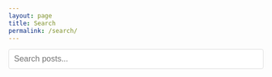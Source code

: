 ```yaml
---
layout: page
title: Search
permalink: /search/
---
```


<div id="search-container">
  <input type="text" id="search-input" placeholder="Search posts..." style="width: 100%; padding: 10px; font-size: 16px; border: 1px solid #ddd; border-radius: 4px; margin-bottom: 20px; box-sizing: border-box; max-width: 100%;">
  <div id="results-container"></div>
  <div id="pagination-container" style="margin-top: 30px;"></div>
</div>

<script src="https://unpkg.com/lunr/lunr.js"></script>
<script>
  window.addEventListener('DOMContentLoaded', (event) => {
    const searchInput = document.getElementById('search-input');
    const resultsContainer = document.getElementById('results-container');
    const paginationContainer = document.getElementById('pagination-container');
    let searchData = [];
    let idx;
    let currentResults = [];
    let currentPage = 1;
    const resultsPerPage = 10;

    // Load search data
    fetch('{{ site.baseurl }}/search.json')
      .then(response => response.json())
      .then(data => {
        searchData = data;

        // Build Lunr index
        idx = lunr(function () {
          this.ref('url');
          this.field('title', { boost: 10 });
          this.field('category', { boost: 5 });
          this.field('content');

          searchData.forEach(function (doc) {
            this.add(doc);
          }, this);
        });

        // Get search query from URL if present
        const urlParams = new URLSearchParams(window.location.search);
        const query = urlParams.get('q');
        if (query) {
          searchInput.value = query;
          performSearch(query);
        }
      });

    // Search on input
    searchInput.addEventListener('input', function() {
      const query = this.value;
      if (query.length > 2) {
        currentPage = 1;
        performSearch(query);
      } else {
        resultsContainer.innerHTML = '';
        paginationContainer.innerHTML = '';
      }
    });

    function performSearch(query) {
      try {
        const results = idx.search(query);
        currentResults = results;
        displayResults(results, currentPage);
      } catch (e) {
        // Handle search errors gracefully
        resultsContainer.innerHTML = '<p>Please enter a valid search term.</p>';
        paginationContainer.innerHTML = '';
      }
    }

    function displayResults(results, page) {
      if (results.length > 0) {
        const totalPages = Math.ceil(results.length / resultsPerPage);
        const startIndex = (page - 1) * resultsPerPage;
        const endIndex = startIndex + resultsPerPage;
        const pageResults = results.slice(startIndex, endIndex);

        let html = '<h2>Search Results (' + results.length + ')</h2><ul style="list-style: none; padding: 0;">';

        pageResults.forEach(function(result) {
          const item = searchData.find(post => post.url === result.ref);
          if (item) {
            html += '<li style="margin-bottom: 20px; padding-bottom: 20px; border-bottom: 1px solid #eee;">';
            html += '<h3 style="margin: 0;"><a href="' + item.url + '">' + item.title + '</a></h3>';
            html += '<p style="color: #666; font-size: 14px; margin: 5px 0;">' + item.date;
            if (item.category) {
              html += ' &bull; ' + item.category;
            }
            html += '</p>';

            // Show excerpt
            const excerpt = item.content.substring(0, 200) + '...';
            html += '<p style="margin: 10px 0 0 0;">' + excerpt + '</p>';
            html += '</li>';
          }
        });

        html += '</ul>';
        resultsContainer.innerHTML = html;

        // Display pagination
        if (totalPages > 1) {
          displayPagination(page, totalPages);
        } else {
          paginationContainer.innerHTML = '';
        }
      } else {
        resultsContainer.innerHTML = '<p>No results found for "' + searchInput.value + '"</p>';
        paginationContainer.innerHTML = '';
      }
    }

    function displayPagination(page, totalPages) {
      let html = '<div class="pagination" style="margin: 30px 0; text-align: center; padding: 20px 0; border-top: 1px solid #e8e8e8; border-bottom: 1px solid #e8e8e8;">';

      // Previous button
      if (page > 1) {
        html += '<a href="#" class="previous" data-page="' + (page - 1) + '" style="padding: 8px 16px; margin: 0 5px; text-decoration: none; color: #2a7ae2;">← Previous</a>';
      } else {
        html += '<span class="previous disabled" style="padding: 8px 16px; margin: 0 5px; color: #828282;">← Previous</span>';
      }

      // Page number
      html += '<span class="page-number" style="padding: 8px 16px; margin: 0 5px; font-weight: bold; color: #111;">Page ' + page + ' of ' + totalPages + '</span>';

      // Next button
      if (page < totalPages) {
        html += '<a href="#" class="next" data-page="' + (page + 1) + '" style="padding: 8px 16px; margin: 0 5px; text-decoration: none; color: #2a7ae2;">Next →</a>';
      } else {
        html += '<span class="next disabled" style="padding: 8px 16px; margin: 0 5px; color: #828282;">Next →</span>';
      }

      html += '</div>';

      // Page numbers
      html += '<div class="pagination-pages" style="text-align: center; margin: 20px 0;">';
      for (let i = 1; i <= totalPages; i++) {
        if (i === page) {
          html += '<span class="current" style="padding: 8px 12px; margin: 0 2px; border: 1px solid #2a7ae2; border-radius: 3px; display: inline-block; background: #2a7ae2; color: white;">' + i + '</span>';
        } else {
          html += '<a href="#" data-page="' + i + '" style="padding: 8px 12px; margin: 0 2px; text-decoration: none; color: #2a7ae2; border: 1px solid #e8e8e8; border-radius: 3px; display: inline-block;">' + i + '</a>';
        }
      }
      html += '</div>';

      paginationContainer.innerHTML = html;

      // Add click handlers for pagination links
      paginationContainer.querySelectorAll('a[data-page]').forEach(function(link) {
        link.addEventListener('click', function(e) {
          e.preventDefault();
          currentPage = parseInt(this.getAttribute('data-page'));
          displayResults(currentResults, currentPage);
          window.scrollTo(0, 0);
        });
      });
    }
  });
</script>

